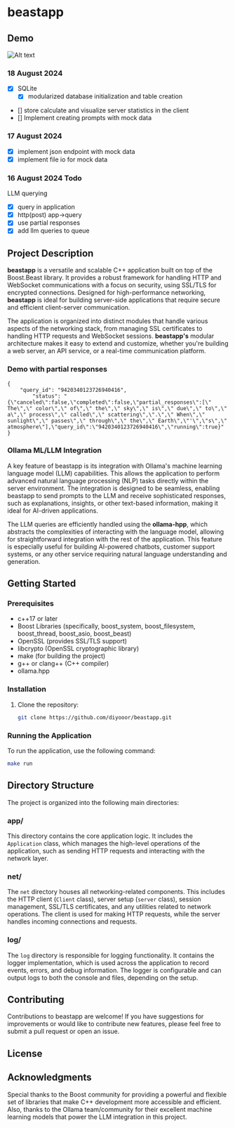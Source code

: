 # beastapp

## Demo

![Alt text](img/demo.gif)

### 18 August 2024
- [x] SQLite 
    - [x] modularized database initialization and table creation     
- [] store calculate and visualize server statistics in the client
- [] Implement creating prompts with mock data

### 17 August 2024

- [x] implement json endpoint with mock data
- [x] implement file io for mock data

### 16 August 2024 Todo

LLM querying
- [x] query in application
- [x] http(post) app->query
- [x] use partial responses
- [x] add llm queries to queue

## Project Description

**beastapp** is a versatile and scalable C++ application built on top of the Boost.Beast library. It provides a robust framework for handling HTTP and WebSocket communications with a focus on security, using SSL/TLS for encrypted connections. Designed for high-performance networking, **beastapp** is ideal for building server-side applications that require secure and efficient client-server communication.

The application is organized into distinct modules that handle various aspects of the networking stack, from managing SSL certificates to handling HTTP requests and WebSocket sessions. **beastapp's** modular architecture makes it easy to extend and customize, whether you're building a web server, an API service, or a real-time communication platform.

### Demo with partial responses

```
{
    "query_id": "9420340123726940416",
        "status": "{\"canceled\":false,\"completed\":false,\"partial_responses\":[\" The\",\" color\",\" of\",\" the\",\" sky\",\" is\",\" due\",\" to\",\" a\",\" process\",\" called\",\" scattering\",\".\",\" When\",\" sunlight\",\" passes\",\" through\",\" the\",\" Earth\",\"'\",\"s\",\" atmosphere\"],\"query_id\":\"9420340123726940416\",\"running\":true}"
}
```

### Ollama ML/LLM Integration

A key feature of beastapp is its integration with Ollama's machine learning language model (LLM) capabilities. This allows the application to perform advanced natural language processing (NLP) tasks directly within the server environment. The integration is designed to be seamless, enabling beastapp to send prompts to the LLM and receive sophisticated responses, such as explanations, insights, or other text-based information, making it ideal for AI-driven applications.

The LLM queries are efficiently handled using the **ollama-hpp**, which abstracts the complexities of interacting with the language model, allowing for straightforward integration with the rest of the application. This feature is especially useful for building AI-powered chatbots, customer support systems, or any other service requiring natural language understanding and generation.

## Getting Started

### Prerequisites

- c++17 or later
- Boost Libraries (specifically, boost_system, boost_filesystem, boost_thread, boost_asio, boost_beast)
- OpenSSL (provides SSL/TLS support)
- libcrypto (OpenSSL cryptographic library)
- make (for building the project)
- g++ or clang++ (C++ compiler)
- ollama.hpp

### Installation

1. Clone the repository:
    ```bash
    git clone https://github.com/diyooor/beastapp.git
    ```

### Running the Application

To run the application, use the following command:

```bash
make run
```

## Directory Structure

The project is organized into the following main directories:

### app/

This directory contains the core application logic. It includes the `Application` class, which manages the high-level operations of the application, such as sending HTTP requests and interacting with the network layer.

### net/

The `net` directory houses all networking-related components. This includes the HTTP client (`Client` class), server setup (`server` class), session management, SSL/TLS certificates, and any utilities related to network operations. The client is used for making HTTP requests, while the server handles incoming connections and requests.

### log/

The `log` directory is responsible for logging functionality. It contains the logger implementation, which is used across the application to record events, errors, and debug information. The logger is configurable and can output logs to both the console and files, depending on the setup.


## Contributing

Contributions to beastapp are welcome! If you have suggestions for improvements or would like to contribute new features, please feel free to submit a pull request or open an issue.

## License


## Acknowledgments

Special thanks to the Boost community for providing a powerful and flexible set of libraries that make C++ development more accessible and efficient. Also, thanks to the Ollama team/community for their excellent machine learning models that power the LLM integration in this project.



